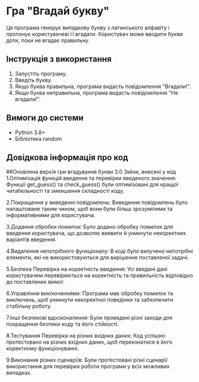 # Гра "Вгадай букву"

Ця програма генерує випадкову букву з латинського алфавіту і пропонує користувачеві її вгадати. Користувач може вводити букви доти, поки не вгадає правильну.

## Інструкція з використання

1. Запустіть програму.
2. Введіть букву.
3. Якщо буква правильна, програма видасть повідомлення "Вгадали!".
4. Якщо буква неправильна, програма видасть повідомлення "Не вгадали!".

## Вимоги до системи

* Python 3.8+
* Бібліотека random

## Довідкова інформація про код

##Оновлена версія гри вгадування букви 3.0
Зміни, внесені у код
1.Оптимізація функцій введення та перевірки введеного значення:
Функції get_guess() та check_guess() були оптимізовані для кращої читабельності та зменшення складності коду.

2.Покращення у виведенні повідомлень:
Виведення повідомлень було налаштоване таким чином, щоб вони були більш зрозумілими та інформативними для користувача.

3.Додання обробки помилок:
Було додано обробку помилок для введення користувача, що дозволяє виявити й уникнути некоректних варіантів введення.

4.Видалення непотрібного функціоналу:
В коді було вилучено непотрібні елементи, які не використовуються для вирішення поставленої задачі.

5.Безпека
Перевірка на коректність введення:
Усі введені дані користувачем перевіряються на коректність та правильність відповідно до поставлених вимог.

6.Управління виключеннями:
Програма має обробку помилок та виключень, щоб уникнути некоректної поведінки та забезпечити стабільну роботу.

7.Інші безпекові вдосконалення:
Були проведені різні заходи для покращення безпеки коду та його стійкості.

8.Тестування
Перевірка на різних вхідних даних:
Код успішно протестовано на різних вхідних даних, щоб переконатися в його коректному функціонуванні.

9.Виконання різних сценаріїв:
Були протестовані різні сценарії використання для перевірки роботи програми у всіх можливих випадках.


